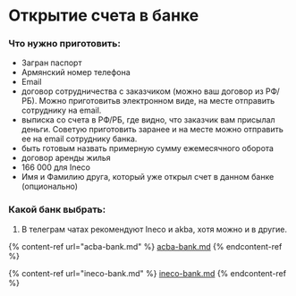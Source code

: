 # Открытие счета в банке

### Что нужно приготовить:

* Загран паспорт
* Армянский номер телефона
* Email
* договор сотрудничества с заказчиком (можно ваш договор из РФ/РБ). Можно приготовитьв электронном виде, на месте отправить сотруднику на email.
* выписка со счета в РФ/РБ, где видно, что заказчик вам присылал деньги. Советую приготовить заранее и на месте можно отправить ее на email сотруднику банка.
* быть готовым назвать примерную сумму ежемесячного оборота
* договор аренды жилья
* 166 000 для Ineco
* Имя и Фамилию друга, который уже открыл счет в данном банке (опционально)

### Какой банк выбрать:

1. В телеграм чатах рекомендуют Ineco и akba, хотя можно и в другие.

{% content-ref url="acba-bank.md" %}
[acba-bank.md](acba-bank.md)
{% endcontent-ref %}

{% content-ref url="ineco-bank.md" %}
[ineco-bank.md](ineco-bank.md)
{% endcontent-ref %}
